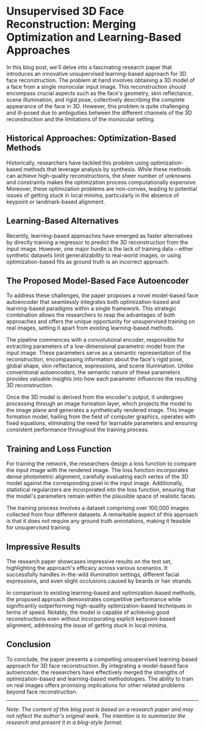 # Unsupervised 3D Face Reconstruction: Merging Optimization and Learning-Based Approaches

In this blog post, we'll delve into a fascinating research paper that introduces an innovative unsupervised learning-based approach for 3D face reconstruction. The problem at hand involves obtaining a 3D model of a face from a single monocular input image. This reconstruction should encompass crucial aspects such as the face's geometry, skin reflectance, scene illumination, and rigid pose, collectively describing the complete appearance of the face in 3D. However, this problem is quite challenging and ill-posed due to ambiguities between the different channels of the 3D reconstruction and the limitations of the monocular setting.

## Historical Approaches: Optimization-Based Methods

Historically, researchers have tackled this problem using optimization-based methods that leverage analysis by synthesis. While these methods can achieve high-quality reconstructions, the sheer number of unknowns and constraints makes the optimization process computationally expensive. Moreover, these optimization problems are non-convex, leading to potential issues of getting stuck in local minima, particularly in the absence of keypoint or landmark-based alignment.

## Learning-Based Alternatives

Recently, learning-based approaches have emerged as faster alternatives by directly training a regressor to predict the 3D reconstruction from the input image. However, one major hurdle is the lack of training data – either synthetic datasets limit generalizability to real-world images, or using optimization-based fits as ground truth is an incorrect approach.

## The Proposed Model-Based Face Autoencoder

To address these challenges, the paper proposes a novel model-based face autoencoder that seamlessly integrates both optimization-based and learning-based paradigms within a single framework. This strategic combination allows the researchers to reap the advantages of both approaches and offers the unique opportunity for unsupervised training on real images, setting it apart from existing learning-based methods.

The pipeline commences with a convolutional encoder, responsible for extracting parameters of a low-dimensional parametric model from the input image. These parameters serve as a semantic representation of the reconstruction, encompassing information about the face's rigid pose, global shape, skin reflectance, expressions, and scene illumination. Unlike conventional autoencoders, the semantic nature of these parameters provides valuable insights into how each parameter influences the resulting 3D reconstruction.

Once the 3D model is derived from the encoder's output, it undergoes processing through an image formation layer, which projects the model to the image plane and generates a synthetically rendered image. This image formation model, hailing from the field of computer graphics, operates with fixed equations, eliminating the need for learnable parameters and ensuring consistent performance throughout the training process.

## Training and Loss Function

For training the network, the researchers design a loss function to compare the input image with the rendered image. The loss function incorporates dense photometric alignment, carefully evaluating each vertex of the 3D model against the corresponding pixel in the input image. Additionally, statistical regularizers are incorporated into the loss function, ensuring that the model's parameters remain within the plausible space of realistic faces.

The training process involves a dataset comprising over 100,000 images collected from four different datasets. A remarkable aspect of this approach is that it does not require any ground truth annotations, making it feasible for unsupervised training.

## Impressive Results

The research paper showcases impressive results on the test set, highlighting the approach's efficacy across various scenarios. It successfully handles in-the-wild illumination settings, different facial expressions, and even slight occlusions caused by beards or hair strands.

In comparison to existing learning-based and optimization-based methods, the proposed approach demonstrates competitive performance while significantly outperforming high-quality optimization-based techniques in terms of speed. Notably, the model is capable of achieving good reconstructions even without incorporating explicit keypoint-based alignment, addressing the issue of getting stuck in local minima.

## Conclusion

To conclude, the paper presents a compelling unsupervised learning-based approach for 3D face reconstruction. By integrating a model-based face autoencoder, the researchers have effectively merged the strengths of optimization-based and learning-based methodologies. The ability to train on real images offers promising implications for other related problems beyond face reconstruction.

---

*Note: The content of this blog post is based on a research paper and may not reflect the author's original work. The intention is to summarize the research and present it in a blog-style format.*
